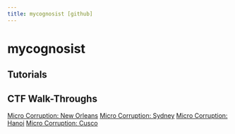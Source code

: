 ```yaml
---
title: mycognosist [github]
---
```


# mycognosist
## Tutorials

## CTF Walk-Throughs
[Micro Corruption: New Orleans](https://mycognosist.github.io/ctf-walkthroughs/micro-corruption-1.html)
[Micro Corruption: Sydney](https://mycognosist.github.io/ctf-walkthroughs/micro-corruption-2.html)
[Micro Corruption: Hanoi](https://mycognosist.github.io/ctf-walkthroughs/micro-corruption-3.html)
[Micro Corruption: Cusco](https://mycognosist.github.io/ctf-walkthroughs/micro-corruption-4.html)
